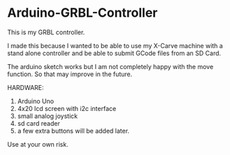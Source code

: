 # Arduino-GRBL-Controller

This is my GRBL controller.

I made this because I wanted to be able to use my X-Carve machine with a stand alone controller and be able to submit GCode files from an SD Card.

The arduino sketch works but I am not completely happy with the move function. So that may improve in the future.

HARDWARE:
1) Arduino Uno
2) 4x20 lcd screen with i2c interface
3) small analog joystick
4) sd card reader
5) a few extra buttons will be added later.

Use at your own risk.
